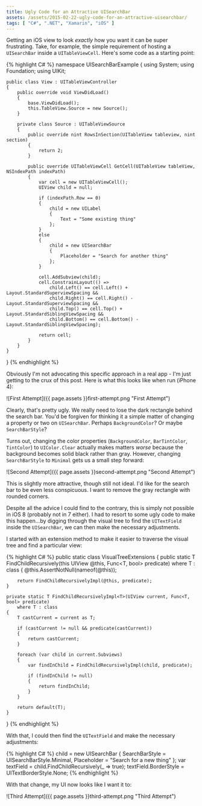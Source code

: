 ```yaml
---
title: Ugly Code for an Attractive UISearchBar
assets: /assets/2015-02-22-ugly-code-for-an-attractive-uisearchbar/
tags: [ "C#", ".NET", "Xamarin", "iOS" ]
---
```


Getting an iOS view to look *exactly* how you want it can be super frustrating. Take, for example, the simple requirement of hosting a `UISearchBar` inside a `UITableViewCell`. Here's some code as a starting point:

{% highlight C# %}
namespace UISearchBarExample
{
    using System;
    using Foundation;
    using UIKit;

    public class View : UITableViewController
    {
        public override void ViewDidLoad()
        {
            base.ViewDidLoad();
            this.TableView.Source = new Source();
        }

        private class Source : UITableViewSource
        {
            public override nint RowsInSection(UITableView tableview, nint section)
            {
                return 2;
            }

            public override UITableViewCell GetCell(UITableView tableView, NSIndexPath indexPath)
            {
                var cell = new UITableViewCell();
                UIView child = null;

                if (indexPath.Row == 0)
                {
                    child = new UILabel
                    {
                        Text = "Some existing thing"
                    };
                }
                else
                {
                    child = new UISearchBar
                    {
                        Placeholder = "Search for another thing"
                    };
                }

                cell.AddSubview(child);
                cell.ConstrainLayout(() =>
                    child.Left() == cell.Left() + Layout.StandardSuperviewSpacing &&
                    child.Right() == cell.Right() - Layout.StandardSuperviewSpacing &&
                    child.Top() == cell.Top() + Layout.StandardSiblingViewSpacing &&
                    child.Bottom() == cell.Bottom() - Layout.StandardSiblingViewSpacing);

                return cell;
            }
        }
    }
}
{% endhighlight %} 

Obviously I'm not advocating this specific approach in a real app - I'm just getting to the crux of this post. Here is what this looks like when run (iPhone 4):

![First Attempt]({{ page.assets }}first-attempt.png "First Attempt")

Clearly, that's pretty ugly. We really need to lose the dark rectangle behind the search bar. You'd be forgiven for thinking it a simple matter of changing a property or two on `UISearchBar`. Perhaps `BackgroundColor`? Or maybe `SearchBarStyle`?

Turns out, changing the color properties (`BackgroundColor`, `BarTintColor`, `TintColor`) to `UIColor.Clear` actually makes matters *worse* because the background becomes solid black rather than gray. However, changing `SearchBarStyle` to `Minimal` gets us a small step forward:

![Second Attempt]({{ page.assets }}second-attempt.png "Second Attempt")

This is slightly more attractive, though still not ideal. I'd like for the search bar to be even less conspicuous. I want to remove the gray rectangle with rounded corners.

Despite all the advice I could find to the contrary, this is simply not possible in iOS 8 (probably not in 7 either). I had to resort to some ugly code to make this happen...by digging through the visual tree to find the `UITextField` inside the `UISearchBar`, we can then make the necessary adjustments.

I started with an extension method to make it easier to traverse the visual tree and find a particular view:

{% highlight C# %}
public static class VisualTreeExtensions
{
    public static T FindChildRecursively<T>(this UIView @this, Func<T, bool> predicate)
        where T : class
    {
        @this.AssertNotNull(nameof(@this));

        return FindChildRecursivelyImpl(@this, predicate);
    }

    private static T FindChildRecursivelyImpl<T>(UIView current, Func<T, bool> predicate)
        where T : class
    {
        T castCurrent = current as T;

        if (castCurrent != null && predicate(castCurrent))
        {
            return castCurrent;
        }

        foreach (var child in current.Subviews)
        {
            var findInChild = FindChildRecursivelyImpl(child, predicate);

            if (findInChild != null)
            {
                return findInChild;
            }
        }

        return default(T);
    }
}
{% endhighlight %}

With that, I could then find the `UITextField` and make the necessary adjustments:

{% highlight C# %}
child = new UISearchBar
{
    SearchBarStyle = UISearchBarStyle.Minimal,
    Placeholder = "Search for a new thing"
};
var textField = child.FindChildRecursively<UITextField>(_ => true);
textField.BorderStyle = UITextBorderStyle.None;
{% endhighlight %}

With that change, my UI now looks like I want it to:

![Third Attempt]({{ page.assets }}third-attempt.png "Third Attempt")